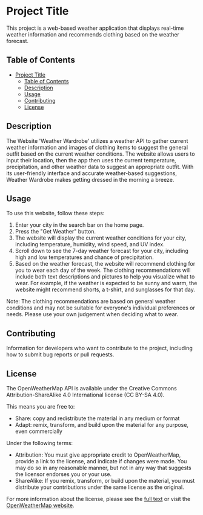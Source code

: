 # Project Title

This project is a web-based weather application that displays real-time weather information and recommends clothing based on the weather forecast.

## Table of Contents

- [Project Title](#project-title)
  - [Table of Contents](#table-of-contents)
  - [Description](#description)
  - [Usage](#usage)
  - [Contributing](#contributing)
  - [License](#license)

## Description

The Website 'Weather Wardrobe' utilizes a weather API to gather current weather information and images of clothing items to suggest the general outfit based on the current weather conditions. The website allows users to input their location, then the app then uses the current temperature, precipitation, and other weather data to suggest an appropriate outfit. With its user-friendly interface and accurate weather-based suggestions, Weather Wardrobe makes getting dressed in the morning a breeze.

## Usage

To use this website, follow these steps:

1. Enter your city in the search bar on the home page.
2. Press the "Get Weather" button.
3. The website will display the current weather conditions for your city, including temperature, humidity, wind speed, and UV index.
4. Scroll down to see the 7-day weather forecast for your city, including high and low temperatures and chance of precipitation.
5. Based on the weather forecast, the website will recommend clothing for you to wear each day of the week. The clothing recommendations will include both text descriptions and pictures to help you visualize what to wear. For example, if the weather is expected to be sunny and warm, the website might recommend shorts, a t-shirt, and sunglasses for that day.

Note: The clothing recommendations are based on general weather conditions and may not be suitable for everyone's individual preferences or needs. Please use your own judgement when deciding what to wear.


## Contributing

Information for developers who want to contribute to the project, including how to submit bug reports or pull requests.

## License

The OpenWeatherMap API is available under the Creative Commons Attribution-ShareAlike 4.0 International license (CC BY-SA 4.0).

This means you are free to:

- Share: copy and redistribute the material in any medium or format
- Adapt: remix, transform, and build upon the material for any purpose, even commercially

Under the following terms:

- Attribution: You must give appropriate credit to OpenWeatherMap, provide a link to the license, and indicate if changes were made. You may do so in any reasonable manner, but not in any way that suggests the licensor endorses you or your use.
- ShareAlike: If you remix, transform, or build upon the material, you must distribute your contributions under the same license as the original.

For more information about the license, please see the [full text](https://creativecommons.org/licenses/by-sa/4.0/legalcode) or visit the [OpenWeatherMap website](https://openweathermap.org/terms). 

